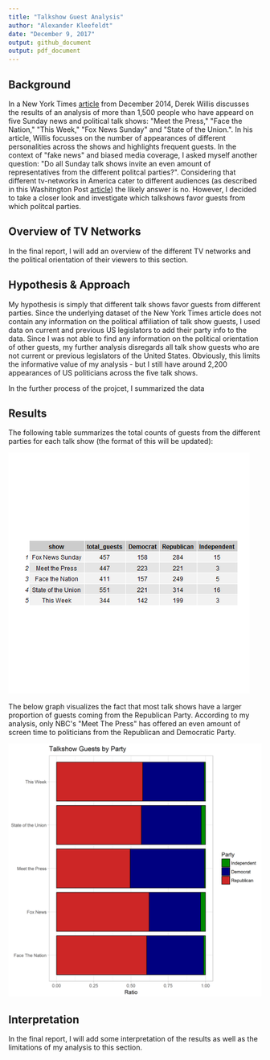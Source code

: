 ```yaml
---
title: "Talkshow Guest Analysis"
author: "Alexander Kleefeldt"
date: "December 9, 2017"
output: github_document
output: pdf_document
---
```







## Background

In a New York Times [article](https://www.nytimes.com/2014/09/06/upshot/looking-for-john-mccain-try-a-sunday-morning-show.html) from December 2014, Derek Willis discusses the results of an analysis of more than 1,500 people who have appeard on five Sunday news and political talk shows: "Meet the Press," "Face the Nation," "This Week," "Fox News Sunday" and "State of the Union.". In his article, Willis focusses on the number of appearances of different personalities across the shows and highlights frequent guests. In the context of  "fake news" and biased media coverage, I asked myself another question: "Do all Sunday talk shows invite an even amount of representatives from the different politcal parties?". Considering that different tv-networks in America cater to different audiences (as described in this Washitngton Post [article](https://www.washingtonpost.com/news/the-fix/wp/2014/10/21/lets-rank-the-media-from-liberal-to-conservative-based-on-their-audiences/?utm_term=.c9a030a0aafbConsidering)) the likely answer is no. However, I decided to take a closer look and investigate which talkshows favor guests from which politcal parties.

## Overview of TV Networks

In the final report, I will add an overview of the different TV networks and the political orientation of their viewers to this section.  


## Hypothesis & Approach

My hypothesis is simply that different talk shows favor guests from different parties. Since the underlying dataset of the New York Times article does not contain any information on the political affiliation of talk show guests, I used data on current and previous US legislators to add their party info to the data. Since I was not able to find any information on the political orientation of other guests, my further analysis disregards all talk show guests who are not current or previous legislators of the United States. Obviously, this limits the informative value of my analysis  - but I still have around 2,200 appearances of US politicians across the five talk shows.

In the further process of the projcet, I summarized the data


## Results

The following table summarizes the total counts of guests from the different parties for each talk show (the format of this will be updated):

![plot of chunk unnamed-chunk-1](../results/summary_counts.png)

The below graph visualizes the fact that most talk shows have a larger proportion of guests coming from the Republican Party. According to my analysis, only NBC's "Meet The Press" has offered an even amount of screen time to politicians from the Republican and Democratic Party.

![plot of chunk unnamed-chunk-2](../results/ratio_plot.png)

## Interpretation

In the final report, I will add some interpretation of the results as well as the limitations of my analysis to this section.
